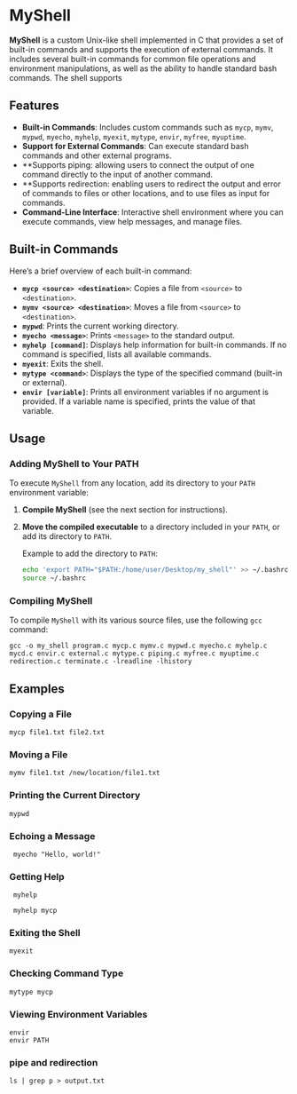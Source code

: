 # MyShell

**MyShell** is a custom Unix-like shell implemented in C that provides a set of built-in commands and supports the execution of external commands. It includes several built-in commands for common file operations and environment manipulations, as well as the ability to handle standard bash commands. The shell supports

## Features

- **Built-in Commands**: Includes custom commands such as `mycp`, `mymv`, `mypwd`, `myecho`, `myhelp`, `myexit`, `mytype`, `envir`, `myfree`, `myuptime`.
- **Support for External Commands**: Can execute standard bash commands and other external programs.
- **Supports piping: allowing users to connect the output of one command directly to the input of another command.
- **Supports redirection: enabling users to redirect the output and error of commands to files or other locations, and to use files as input for commands.
- **Command-Line Interface**: Interactive shell environment where you can execute commands, view help messages, and manage files.

## Built-in Commands

Here’s a brief overview of each built-in command:

- **`mycp <source> <destination>`**: Copies a file from `<source>` to `<destination>`.
- **`mymv <source> <destination>`**: Moves a file from `<source>` to `<destination>`.
- **`mypwd`**: Prints the current working directory.
- **`myecho <message>`**: Prints `<message>` to the standard output.
- **`myhelp [command]`**: Displays help information for built-in commands. If no command is specified, lists all available commands.
- **`myexit`**: Exits the shell.
- **`mytype <command>`**: Displays the type of the specified command (built-in or external).
- **`envir [variable]`**: Prints all environment variables if no argument is provided. If a variable name is specified, prints the value of that variable.

## Usage

### Adding MyShell to Your PATH

To execute `MyShell` from any location, add its directory to your `PATH` environment variable:

1. **Compile MyShell** (see the next section for instructions).
2. **Move the compiled executable** to a directory included in your `PATH`, or add its directory to `PATH`.

   Example to add the directory to `PATH`:

   ```sh
   echo 'export PATH="$PATH:/home/user/Desktop/my_shell"' >> ~/.bashrc
   source ~/.bashrc
   
### Compiling MyShell

To compile `MyShell` with its various source files, use the following `gcc` command: 

  ```
gcc -o my_shell program.c mycp.c mymv.c mypwd.c myecho.c myhelp.c mycd.c envir.c external.c mytype.c piping.c myfree.c myuptime.c redirection.c terminate.c -lreadline -lhistory 
```
## Examples 

### Copying a File
```
mycp file1.txt file2.txt
```

### Moving a File
```
mymv file1.txt /new/location/file1.txt
```

### Printing the Current Directory
```
mypwd
```

### Echoing a Message
```
 myecho "Hello, world!"
```

### Getting Help
```
 myhelp

 myhelp mycp
```

### Exiting the Shell
```
myexit
```

### Checking Command Type
```
mytype mycp
```

### Viewing Environment Variables
```
envir
envir PATH
```
### pipe and redirection 
```
ls | grep p > output.txt


